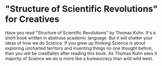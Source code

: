 "Structure of Scientific Revolutions" for Creatives
===

Have you read "Structure of Scientific Revolutions" by Thomas Kuhn. It's a short book written in abstruse academic language. But it will shatter your ideas of how we do Science. If you grew up thinking Science is about exploring uncharted territory and inventing things no one thought before, then you will be crestfallen after reading this book. As Thomas Kuhn sees it majority of Science we do is more like a bureaucracy than wild wild west.
